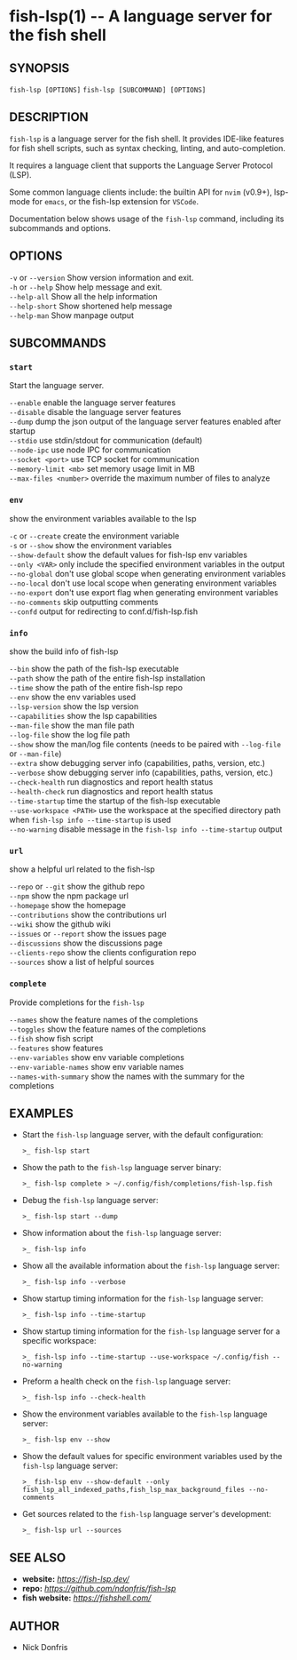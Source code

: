 # fish-lsp(1) -- A language server for the fish shell

## SYNOPSIS

`fish-lsp [OPTIONS]`
`fish-lsp [SUBCOMMAND] [OPTIONS]`

## DESCRIPTION

`fish-lsp` is a language server for the fish shell. It provides IDE-like features for fish shell scripts, such as syntax checking, linting, and auto-completion.

It requires a language client that supports the Language Server Protocol (LSP).

Some common language clients include: the builtin API for `nvim` (v0.9+), lsp-mode for `emacs`, or the fish-lsp extension for `VSCode`.

Documentation below shows usage of the `fish-lsp` command, including its subcommands and options.

## OPTIONS

`-v` or `--version`           Show version information and exit.  
`-h` or `--help`              Show help message and exit.  
`--help-all`                Show all the help information  
`--help-short`              Show shortened help message  
`--help-man`                Show manpage output  

## SUBCOMMANDS

### `start`

Start the language server.

  `--enable`                  enable the language server features  
  `--disable`                 disable the language server features  
  `--dump`                    dump the json output of the language server features enabled after startup  
  `--stdio`                   use stdin/stdout for communication (default)  
  `--node-ipc`                use node IPC for communication  
  `--socket <port>`           use TCP socket for communication  
  `--memory-limit <mb>`       set memory usage limit in MB  
  `--max-files <number>`      override the maximum number of files to analyze  

### `env`

show the environment variables available to the lsp

  `-c` or `--create`            create the environment variable  
  `-s` or `--show`              show the environment variables  
  `--show-default`            show the default values for fish-lsp env variables  
  `--only <VAR>`              only include the specified environment variables in the output  
  `--no-global`               don't use global scope when generating environment variables  
  `--no-local`                don't use local scope when generating environment variables  
  `--no-export`               don't use export flag when generating environment variables  
  `--no-comments`             skip outputting comments  
  `--confd`                   output for redirecting to conf.d/fish-lsp.fish  

### `info`

show the build info of fish-lsp

  `--bin`                     show the path of the fish-lsp executable  
  `--path`                    show the path of the entire fish-lsp installation  
  `--time`                    show the path of the entire fish-lsp repo  
  `--env`                     show the env variables used  
  `--lsp-version`             show the lsp version  
  `--capabilities`            show the lsp capabilities  
  `--man-file`                show the man file path  
  `--log-file`                show the log file path  
  `--show`                    show the man/log file contents (needs to be paired with `--log-file` or `--man-file`)  
  `--extra`                   show debugging server info (capabilities, paths, version, etc.)  
  `--verbose`                 show debugging server info (capabilities, paths, version, etc.)  
  `--check-health`            run diagnostics and report health status  
  `--health-check`            run diagnostics and report health status  
  `--time-startup`            time the startup of the fish-lsp executable  
  `--use-workspace <PATH>`    use the workspace at the specified directory path when `fish-lsp info --time-startup` is used  
  `--no-warning`              disable message in the `fish-lsp info --time-startup` output  

### `url`

show a helpful url related to the fish-lsp

  `--repo` or `--git`           show the github repo  
  `--npm`                     show the npm package url  
  `--homepage`                show the homepage  
  `--contributions`           show the contributions url  
  `--wiki`                    show the github wiki  
  `--issues` or `--report`      show the issues page  
  `--discussions`             show the discussions page  
  `--clients-repo`            show the clients configuration repo  
  `--sources`                 show a list of helpful sources  

### `complete`

Provide completions for the `fish-lsp`

  `--names`                   show the feature names of the completions  
  `--toggles`                 show the feature names of the completions  
  `--fish`                    show fish script  
  `--features`                show features  
  `--env-variables`           show env variable completions  
  `--env-variable-names`      show env variable names  
  `--names-with-summary`      show the names with the summary for the completions  

## EXAMPLES

- Start the `fish-lsp` language server, with the default configuration:

  ```fish
  >_ fish-lsp start
  ```

- Show the path to the `fish-lsp` language server binary:

  ```fish
  >_ fish-lsp complete > ~/.config/fish/completions/fish-lsp.fish
  ```

- Debug the `fish-lsp` language server:

  ```fish
  >_ fish-lsp start --dump
  ```

- Show information about the `fish-lsp` language server:

  ```fish
  >_ fish-lsp info 
  ```

- Show all the available information about the `fish-lsp` language server:

  ```fish
  >_ fish-lsp info --verbose
  ```

- Show startup timing information for the `fish-lsp` language server:

  ```fish
  >_ fish-lsp info --time-startup
  ```

- Show startup timing information for the `fish-lsp` language server for a specific workspace:

  ```fish
  >_ fish-lsp info --time-startup --use-workspace ~/.config/fish --no-warning
  ```

- Preform a health check on the `fish-lsp` language server:

  ```fish
  >_ fish-lsp info --check-health
  ```

- Show the environment variables available to the `fish-lsp` language server:

  ```fish
  >_ fish-lsp env --show
  ```

- Show the default values for specific environment variables used by the `fish-lsp` language server:

  ```fish
  >_ fish-lsp env --show-default --only fish_lsp_all_indexed_paths,fish_lsp_max_background_files --no-comments
  ```

- Get sources related to the `fish-lsp` language server's development:

  ```fish
  >_ fish-lsp url --sources
  ```

## SEE ALSO

- __website:__ _https://fish-lsp.dev/_
- __repo:__ _https://github.com/ndonfris/fish-lsp_
- __fish website:__ _https://fishshell.com/_

## AUTHOR

- Nick Donfris
